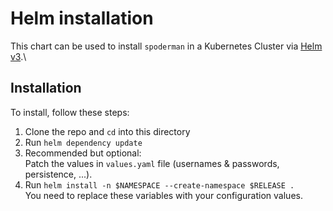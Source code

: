 # Helm installation

This chart can be used to install `spoderman` in a Kubernetes Cluster via [Helm v3](https://helm.sh).\

## Installation

To install, follow these steps:

1) Clone the repo and `cd` into this directory
2) Run `helm dependency update`
3) Recommended but optional:\
Patch the values in `values.yaml` file (usernames & passwords, persistence, ...).
4) Run `helm install -n $NAMESPACE --create-namespace $RELEASE .`\
You need to replace these variables with your configuration values.
